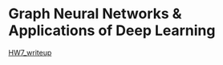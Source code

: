 # Graph Neural Networks & Applications of Deep Learning

[HW7_writeup](https://chain-scraper-d1e.notion.site/HW7-3b752ed4962e4ca999f795f997127ec2?pvs=4)
